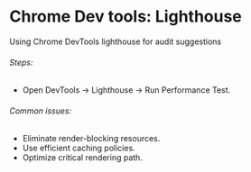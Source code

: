 #  Chrome Dev tools: Lighthouse
Using Chrome DevTools lighthouse for audit suggestions

###### Steps:
- Open DevTools → Lighthouse → Run Performance Test.

###### Common issues:
- Eliminate render-blocking resources.
- Use efficient caching policies.
- Optimize critical rendering path.